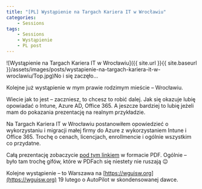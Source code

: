 ```yaml
---
title: "[PL] Wystąpienie na Targach Kariera IT w Wrocławiu"
categories:
    - Sessions
tags:
    - Sessions
    - Wystąpienie
    - PL post
---
```

![Wystąpienie na Targach Kariera IT w Wrocławiu]({{ site.url }}{{ site.baseurl }}/assets/images/posts/wystapienie-na-targach-kariera-it-w-wroclawiu/Top.jpg)No i się zaczęło…

Kolejne już wystąpienie w mym prawie rodzimym mieście – Wrocławiu.

Wiecie jak to jest – zaczniesz, to chcesz to robić dalej. Jak się okazuje lubię opowiadać o Intune, Azure AD, Office 365. A jeszcze bardziej to lubię jeżeli mam do pokazania prezentację na realnym przykładzie.

Na Targach Kariera IT w Wrocławiu postanowiłem opowiedzieć o wykorzystaniu i migracji małej firmy do Azure z wykorzystaniem Intune i Office 365. Trochę o cenach, licencjach, enrollmencie i ogólnie wszystkim co przydatne.

Całą prezentację zobaczycie [pod tym linkiem](https://itcnspl-my.sharepoint.com/:b:/g/personal/jpiesik_dzejzibloguje_pl/EY9WXJ8sEvZEh2WxdhlLLXUBklVy1XWfIknL13DbflnjnQ?e=JooqiF) w formacie PDF. Ogólnie – było tam trochę gifów, które w PDFach się niestety nie ruszają 😉

Kolejne wystąpienie – to Warszawa na [https://wguisw.org](https://wguisw.org) 19 lutego o AutoPilot w skondensowanej dawce.
